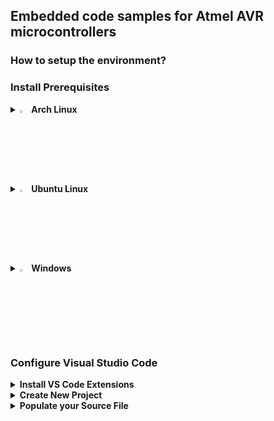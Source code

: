 ## Embedded code samples for Atmel AVR microcontrollers

### How to setup the environment?

### Install Prerequisites
<details>
  <summary><img src="https://github.com/user-attachments/assets/6adedf3c-1d29-43f4-8e96-8c3d6cdcae11" width="3%" height="3%" /><b> Arch Linux</b></summary>

```bash
sudo pacman -S base-devel usbutils avrdude avr-gcc avr-libc  
git clone https://aur.archlinux.org/visual-studio-code-bin.git
cd visual-studio-code-bin
makepkg -si
```
  
</details>

<details>
  <summary><img src="https://github.com/user-attachments/assets/731b966d-2257-4276-9d8b-ac7f43758c4d" width="3%" height="3%" /><b> Ubuntu Linux</b></summary>

```bash
sudo apt update
sudo apt install gcc build-essential
sudo apt install gcc-avr binutils-avr avr-libc gdb-avr
sudo apt install libusb-dev avrdude
sudo apt install code
```
</details>

<details>
  <summary><img src="https://github.com/user-attachments/assets/7cf4fdb1-c479-407a-89a4-1a254f1301ec" width="3%" height="3%" /><b> Windows</b></summary>  
  <br>
  - Install <a href="https://winavr.sourceforge.net">WinAVR</a> for a Light-Weight Compiler<br>
  - Or install the full <a href="https://ww1.microchip.com/downloads/aemDocuments/documents/DEV/ProductDocuments/SoftwareTools/avr8-gnu-toolchain-3.7.0.1796-win32.any.x86_64.zip">AVR Toolchain</a><br>
  - Install <a href="https://code.visualstudio.com/Download">Visual Studio Code</a><br>
</details>


### Configure Visual Studio Code

<details>
  <summary><b>Install VS Code Extensions</b></summary><br>
  - Open <b>Extensions</b> in the left pane or press <b>Ctrl+Shift+X</b>b><br><br>
  - Search for <b>C/C++ Extension Pack</b> and click "Install"<br>
  <img src="https://github.com/user-attachments/assets/329c0eb9-de80-4733-9330-db12b8b6e119" width="50%" height="50%" /><br><br>
  - Search for <b>Makefile</b> Tools and click <b>Install</b><br> 
  <img src="https://github.com/user-attachments/assets/ab3f2da6-5baa-40f6-8655-79ee52b7e633" width="50%" height="50%" />
</details>

<details>
  <summary><b>Create New Project</b></summary><br>
  - Create an empty folder anywhere<br>
  - Open the empty folder ( Ctrl+O )<br>
  - Create an empty <b>C/C++ File</b> and a <b>Makefile</b> ( Right click -> New File )<br><br>
  <img src="https://github.com/user-attachments/assets/2a41e63a-a7a6-4da5-9505-1d13e64303cb" width="50%" height="50%" />
</details>

<details>
  <summary><b>Populate your Source File</b></summary><br>
  - Populate your <b>Source File</b><br><br>
  <img src="https://github.com/user-attachments/assets/b26bf4c2-954d-4b55-ba59-01909dfc951e" width="50%" height="50%" /><br>
  <b>Note:</b> Your header files will be red underlined.<br>This is an expected behavior.<br>To resolve this you must configure VS Code.<br><br>
  - Press <b>F1</b> and in the searchbox type <b>C/C++</b> <br>
  - Then select <b>C/C++: Edit Configurations (UI)</b><br><br>
  <img src="https://github.com/user-attachments/assets/7f502d4f-5255-4542-86d5-b2358820893c" width="50%" height="50%" /><br><br>
  - Set <b>Configuration Name</b> ( Linux or Win32 ...etc. )<br><br>
  <img src="https://github.com/user-attachments/assets/19126ef9-a53c-49a5-ab7c-c9e60c406fdd" width="50%" height="50%" /><br><br>
  - Locate <b>avr-gcc</b> on your Machine<br>
  - Edit the <b>Compiler Path</b><br><br>
  <img src="https://github.com/user-attachments/assets/239dcd6b-3a0d-4d27-b38d-5011e5343e79" width="50%" height="50%" /><br>
  <b>Note:</b> on Windows you will might need to use<br>quotation marks for the <b>Compiler Path</b><br><br>
  - Select <b>IntelliSense mode</b><br><br>
  <img src="https://github.com/user-attachments/assets/68aad793-1107-4302-ae71-535d2b2fbf81" width="50%" height="50%" /><br>
  <b>Note:</b> the <b>gcc-x86 (legacy)</b> worked fine for me<br>but make sure to test your platform specific <b>IntelliSense mode</b><br>( i.e. <b>linux-gcc-x86</b> or <b>windows-gcc-x86</b> )<br><br>
  - Save the Configuration and check your Source Code<br><br>
  <img src="https://github.com/user-attachments/assets/b7277027-434c-4d58-a298-9ecf65dd2b56" width="50%" height="50%" /><br>
  <b>Note:</b> header file names are not underlined anymore<br>however methods and some definitions are.<br>This is an expected behavior.<br>You need the select the proper Microcontroller!<br><br>
  - Press and hold <b>Ctrl</b> and click on the <b>avr/io.h</b> header file in your source<br>
  - This will bring you to <b>io.h</b> where you can look up your <b>Microcontroller definition</b><br>
  - Copy your Microcontroller definition<br><br>
  <img src="https://github.com/user-attachments/assets/2ac5d640-4ba3-4c8f-985a-fbb932e01a67" width="50%" height="50%" /><br><br>
  - Go back to the <b>C/C++ Configurations</b> and edit the <b>Defines</b> section<br>
  - Paste your <b>Microcontroller Definition</b> here and save it<br><br>
  <img src="https://github.com/user-attachments/assets/11e48bb2-45b7-4a23-b5bf-4705711a1ae3" width="50%" height="50%" /><br><br>
  - Check if IntelliSense and Smart Hints work<br>
  - If nothing is underlined and all functionalities work you are <b>done 📗</b><br>
<img src="https://github.com/user-attachments/assets/eb631695-f2b1-4d10-a238-acb5003bc2ba" width="50%" height="50%" />





</details>

<br><br><br><br><br><br><br><br>
